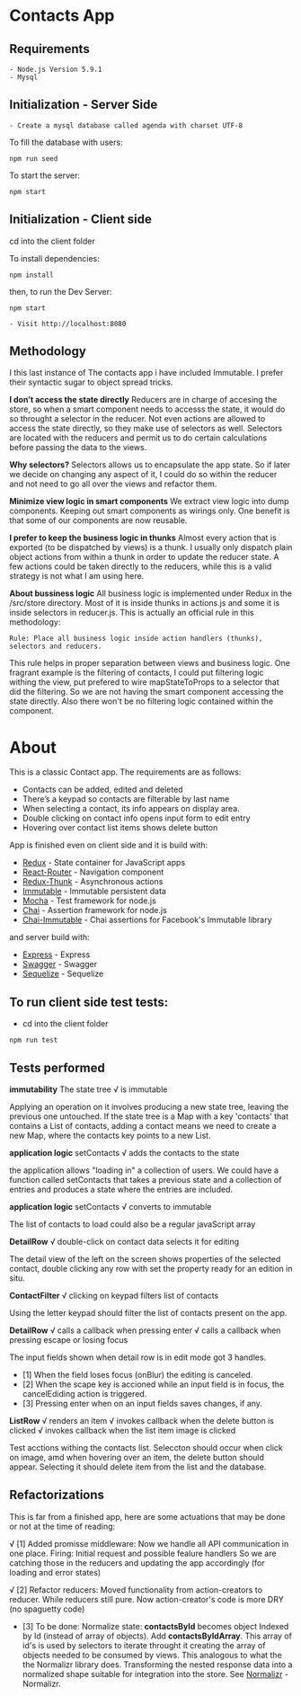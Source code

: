 # Contacts App

## Requirements

    - Node.js Version 5.9.1
    - Mysql

## Initialization - Server Side

    - Create a mysql database called agenda with charset UTF-8
To fill the database with users:

```
npm run seed
```

To start the server:

```
npm start
```

## Initialization - Client side

cd into the client folder

To install dependencies:

```
npm install
```

then, to run the Dev Server:

```
npm start
```


    - Visit http://localhost:8080

## Methodology

I this last instance of The contacts app i have included Immutable. I prefer their syntactic sugar to object spread tricks.

**I don’t access the state directly** Reducers are in charge of accesing the store, so when a smart component needs to accesss the state, it would do so throught a selector in the reducer. Not even actions are allowed to access the state directly, so they make use of selectors as well. Selectors are located with the reducers and permit us to do certain calculations before passing the data to the views.

**Why selectors?** Selectors allows us to encapsulate the app state. So if later we decide on changing any aspect of it, I could do so within the reducer and not need to go all over the views and refactor them.

**Minimize view logic in smart components** We extract view logic into dump components. Keeping out smart components as wirings only. One benefit is that some of our components are now reusable.

**I prefer to keep the business logic in thunks** Almost every action that is exported (to be dispatched by views) is a thunk. I usually only dispatch plain object actions from within a thunk in order to update the reducer state. A few actions could be taken directly to the reducers, while this is a valid strategy is not what I am using here.

**About bussiness logic** All business logic is implemented under Redux in the /src/store directory. Most of it is inside thunks in actions.js and some it is inside selectors in reducer.js. This is actually an official rule in this methodology:
```
Rule: Place all business logic inside action handlers (thunks), selectors and reducers.
```
This rule helps in proper separation between views and business logic. One fragrant example is the filtering of contacts, I could put filtering logic withing the view, put prefered to wire mapStateToProps to a selector that did the filtering. So we are not having the smart component accessing the state directly. Also there won't be no filtering logic contained within the component.


# About

This is a classic Contact app. The requirements are as follows:
* Contacts can be added, edited and deleted
* There’s a keypad so contacts are filterable by last name
* When selecting a contact, its info appears on display area.
* Double clicking on contact info opens input form to edit entry
* Hovering over contact list items shows delete button

App is finished even on client side and it is build with:

* [Redux](https://github.com/reactjs/redux) - State container for JavaScript apps
* [React-Router](https://github.com/ReactTraining/react-router) - Navigation component 
* [Redux-Thunk](https://www.npmjs.com/package/redux-thunk) - Asynchronous actions
* [Immutable](https://github.com/facebook/immutable-js) - Immutable persistent data 
* [Mocha](https://github.com/mochajs/mocha) - Test framework for node.js
* [Chai](https://github.com/chaijs/chai) - Assertion framework for node.js
* [Chai-Immutable](https://github.com/astorije/chai-immutable) - Chai assertions for Facebook's Immutable library

and server build with:

* [Express](#) - Express
* [Swagger](#) - Swagger
* [Sequelize](#) - Sequelize


## To run client side test tests:
  
- cd into the client folder

```
npm run test
```

## Tests performed

**immutability**
    The state tree
      √ is immutable

Applying an operation on it involves producing a new state tree, leaving the previous one untouched. If the state tree is a Map with a key 'contacts' that contains a List of contacts, adding a contact means we need to create a new Map, where the contacts key points to a new List.

**application logic**
    setContacts
      √ adds the contacts to the state

the application allows "loading in" a collection of users. We could have a function called setContacts that takes a previous state and a collection of entries and produces a state where the entries are included. 

**application logic**
    setContacts
      √ converts to immutable

The list of contacts to load could also be a regular javaScript array

**DetailRow**
    √ double-click on contact data selects it for editing

The detail view of the left on the screen shows properties of the selected contact, double clicking any row with set the property ready for an edition in situ.

**ContactFilter**
    √ clicking on keypad filters list of contacts

Using the letter keypad should filter the list of contacts present on the app.

**DetailRow**
    √ calls a callback when pressing enter
    √ calls a callback when pressing escape or losing focus

The input fields shown when detail row is in edit mode got 3 handles.

* [1] When the field loses focus (onBlur) the editing is canceled.
* [2] When the scape key is accioned while an input field is in focus, 
      the cancelEdiding action is triggered.
* [3] Pressing enter when on an input fields saves changes, if any.

**ListRow**
    √ renders an item
    √ invokes callback when the delete button is clicked
    √ invokes callback when the list item image is clicked

Test acctions withing the contacts list. Seleccton should occur when click on image, amd when hovering over an item, the delete button should appear. Selecting it should delete item from the list and the database.

## Refactorizations

This is far from a finished app, here are some actuations that may be done or not at the time of reading:

√ [1] Added promisse middleware:
        Now we handle all API communication in one place.
      Firing: Initial request and possible fealure handlers
        So we are catching those in the reducers and updating the app accordingly (for loading and error states)
      
     
√ [2] Refactor reducers: Moved functionality from action-creators to reducer.
      While reducers still pure.
      Now action-creator's code is more DRY (no spaguetty code)


* [3] To be done: Normalize state:
       **contactsById** becomes object Indexed by Id (instead of array of objects). Add **contactsByIdArray**. This array  of id's is used by selectors to iterate throught it creating the array of objects needed to be consumed by views.
       This analogous to what the the Normalizr library does. Transforming the nested response data into a normalized shape suitable for integration into the store. See [Normalizr](https://github.com/paularmstrong/normalizr) - Normalizr.
       